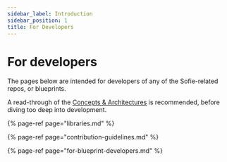 ```yaml
---
sidebar_label: Introduction
sidebar_position: 1
title: For Developers
---
```


# For developers

The pages below are intended for developers of any of the Sofie-related repos, or blueprints.

A read-through of the [Concepts & Architectures](../features-and-configuration/concepts-and-architecture.md) is recommended, before diving too deep into development.

{% page-ref page="libraries.md" %}

{% page-ref page="contribution-guidelines.md" %}

{% page-ref page="for-blueprint-developers.md" %}



